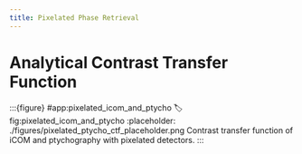```yaml
---
title: Pixelated Phase Retrieval
---
```


# Analytical Contrast Transfer Function


:::{figure} #app:pixelated_icom_and_ptycho
:label: fig:pixelated_icom_and_ptycho
:placeholder: ./figures/pixelated_ptycho_ctf_placeholder.png
Contrast transfer function of iCOM and ptychography with pixelated detectors.
:::